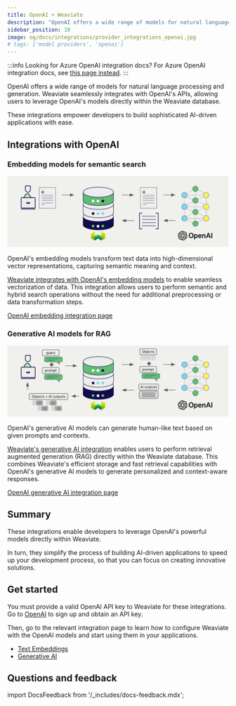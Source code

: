 ```yaml
---
title: OpenAI + Weaviate
description: "OpenAI offers a wide range of models for natural language processing and generation. Weaviate seamlessly integrates with OpenAI's APIs, allowing users to leverage OpenAI's models directly within the Weaviate database."
sidebar_position: 10
image: og/docs/integrations/provider_integrations_openai.jpg
# tags: ['model providers', 'openai']
---
```


<!-- Note: for images, use https://docs.google.com/presentation/d/15opIcJuaIjEEcs_1Zm8B6pccox2p7_MHSjCnRv4dPfU/edit?usp=sharing -->

:::info Looking for Azure OpenAI integration docs?
For Azure OpenAI integration docs, see [this page instead](../openai-azure/index.md).
:::

OpenAI offers a wide range of models for natural language processing and generation. Weaviate seamlessly integrates with OpenAI's APIs, allowing users to leverage OpenAI's models directly within the Weaviate database.

These integrations empower developers to build sophisticated AI-driven applications with ease.

## Integrations with OpenAI

### Embedding models for semantic search

![Embedding integration illustration](../_includes/integration_openai_embedding.png)

OpenAI's embedding models transform text data into high-dimensional vector representations, capturing semantic meaning and context.

[Weaviate integrates with OpenAI's embedding models](./embeddings.md) to enable seamless vectorization of data. This integration allows users to perform semantic and hybrid search operations without the need for additional preprocessing or data transformation steps.

[OpenAI embedding integration page](./embeddings.md)

### Generative AI models for RAG

![Single prompt RAG integration generates individual outputs per search result](../_includes/integration_openai_rag_single.png)

OpenAI's generative AI models can generate human-like text based on given prompts and contexts.

[Weaviate's generative AI integration](./generative.md) enables users to perform retrieval augmented generation (RAG) directly within the Weaviate database. This combines Weaviate's efficient storage and fast retrieval capabilities with OpenAI's generative AI models to generate personalized and context-aware responses.

[OpenAI generative AI integration page](./generative.md)

## Summary

These integrations enable developers to leverage OpenAI's powerful models directly within Weaviate.

In turn, they simplify the process of building AI-driven applications to speed up your development process, so that you can focus on creating innovative solutions.

## Get started

You must provide a valid OpenAI API key to Weaviate for these integrations. Go to [OpenAI](https://openai.com/) to sign up and obtain an API key.

Then, go to the relevant integration page to learn how to configure Weaviate with the OpenAI models and start using them in your applications.

- [Text Embeddings](./embeddings.md)
- [Generative AI](./generative.md)

## Questions and feedback

import DocsFeedback from '/_includes/docs-feedback.mdx';

<DocsFeedback/>
